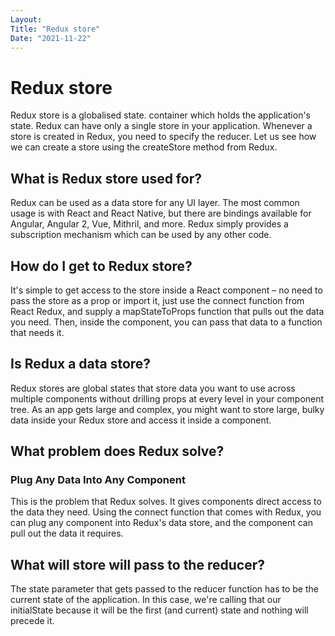 ```yaml
---
Layout:
Title: "Redux store"
Date: "2021-11-22"
---
```


# Redux store

Redux store is a globalised state. container which holds the application's state. Redux can have only a single store in your application. Whenever a store is created in Redux, you need to specify the reducer. Let us see how we can create a store using the createStore method from Redux.

## What is Redux store used for?

Redux can be used as a data store for any UI layer. The most common usage is with React and React Native, but there are bindings available for Angular, Angular 2, Vue, Mithril, and more. Redux simply provides a subscription mechanism which can be used by any other code.

## How do I get to Redux store?

It's simple to get access to the store inside a React component – no need to pass the store as a prop or import it, just use the connect function from React Redux, and supply a mapStateToProps function that pulls out the data you need. Then, inside the component, you can pass that data to a function that needs it.

## Is Redux a data store?

Redux stores are global states that store data you want to use across multiple components without drilling props at every level in your component tree. As an app gets large and complex, you might want to store large, bulky data inside your Redux store and access it inside a component.

## What problem does Redux solve?

### Plug Any Data Into Any Component

This is the problem that Redux solves. It gives components direct access to the data they need. Using the connect function that comes with Redux, you can plug any component into Redux's data store, and the component can pull out the data it requires.

## What will store will pass to the reducer?

The state parameter that gets passed to the reducer function has to be the current state of the application. In this case, we're calling that our initialState because it will be the first (and current) state and nothing will precede it.